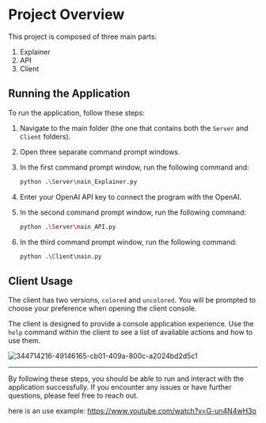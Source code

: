 # Project Overview

This project is composed of three main parts:
1. Explainer
2. API
3. Client

## Running the Application

To run the application, follow these steps:

1. Navigate to the main folder (the one that contains both the `Server` and `Client` folders).
2. Open three separate command prompt windows.
3. In the first command prompt window, run the following command and:

    ```bash
    python .\Server\main_Explainer.py
    ```
4.  Enter your OpenAI API key to connect the program with the OpenAI.

5. In the second command prompt window, run the following command:

    ```bash
    python .\Server\main_API.py
    ```

6. In the third command prompt window, run the following command:

    ```bash
    python .\Client\main.py
    ```

## Client Usage

The client has two versions, `colored` and `uncolored`.
You will be prompted to choose your preference when opening the client console.

The client is designed to provide a console application experience. Use the `help` command within the client to see a list of available actions and how to use them.

![344714216-49146165-cb01-409a-800c-a2024bd2d5c1](https://github.com/user-attachments/assets/3894f7c6-52ba-4eaa-8524-233387dd16bb)


---

By following these steps, you should be able to run and interact with the application successfully. If you encounter any issues or have further questions, please feel free to reach out.

here is an use example:
https://www.youtube.com/watch?v=G-un4N4wH3o
